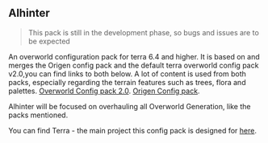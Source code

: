 ## Alhinter

> This pack is still in the development phase, so bugs and issues are to be expected

An overworld configuration pack for terra 6.4 and higher. It is based on and merges the Origen config pack and the default terra overworld config pack v2.0,you can find links to both below.
A lot of content is used from both packs, especially regarding the terrain features such as trees, flora and palettes.
[Overworld Config pack 2.0](https://github.com/PolyhedralDev/TerraOverworldConfig/tree/2.0).
[Origen Config pack](https://github.com/Rearth/Origen).

Alhinter will be focused on overhauling all Overworld Generation, like the packs mentioned.

You can find Terra - the main project this config pack is designed for
[here](https://github.com/PolyhedralDev/Terra).
